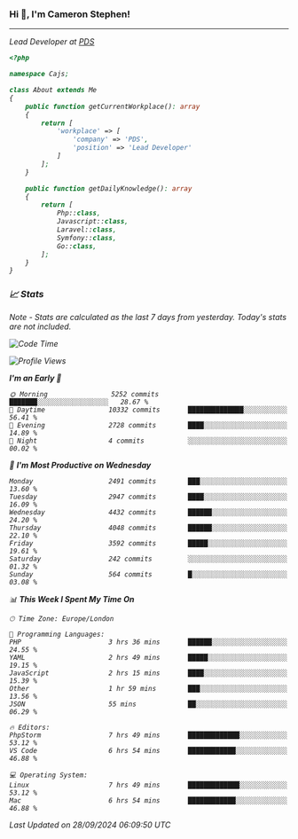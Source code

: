 ### Hi 👋, I'm Cameron Stephen!
<hr>
<p><em>Lead Developer at <a href="https://prindatasolutions.co.uk">PDS</a></p>


```php
<?php

namespace Cajs;

class About extends Me
{
    public function getCurrentWorkplace(): array
    {
        return [
            'workplace' => [
                'company' => 'PDS',
                'position' => 'Lead Developer'
            ]
        ];
    }

    public function getDailyKnowledge(): array
    {
        return [
            Php::class,
            Javascript::class,
            Laravel::class,
            Symfony::class,
            Go::class,
        ];
    }
}
```

### 📈 Stats
<p><em>Note - Stats are calculated as the last 7 days from yesterday. Today's stats are not included.</em></p>


<!--START_SECTION:waka-->
![Code Time](http://img.shields.io/badge/Code%20Time-3%2C971%20hrs%2039%20mins-blue)

![Profile Views](http://img.shields.io/badge/Profile%20Views-0-blue)

**I'm an Early 🐤** 

```text
🌞 Morning                5252 commits        ███████░░░░░░░░░░░░░░░░░░   28.67 % 
🌆 Daytime                10332 commits       ██████████████░░░░░░░░░░░   56.41 % 
🌃 Evening                2728 commits        ████░░░░░░░░░░░░░░░░░░░░░   14.89 % 
🌙 Night                  4 commits           ░░░░░░░░░░░░░░░░░░░░░░░░░   00.02 % 
```
📅 **I'm Most Productive on Wednesday** 

```text
Monday                   2491 commits        ███░░░░░░░░░░░░░░░░░░░░░░   13.60 % 
Tuesday                  2947 commits        ████░░░░░░░░░░░░░░░░░░░░░   16.09 % 
Wednesday                4432 commits        ██████░░░░░░░░░░░░░░░░░░░   24.20 % 
Thursday                 4048 commits        ██████░░░░░░░░░░░░░░░░░░░   22.10 % 
Friday                   3592 commits        █████░░░░░░░░░░░░░░░░░░░░   19.61 % 
Saturday                 242 commits         ░░░░░░░░░░░░░░░░░░░░░░░░░   01.32 % 
Sunday                   564 commits         █░░░░░░░░░░░░░░░░░░░░░░░░   03.08 % 
```


📊 **This Week I Spent My Time On** 

```text
🕑︎ Time Zone: Europe/London

💬 Programming Languages: 
PHP                      3 hrs 36 mins       ██████░░░░░░░░░░░░░░░░░░░   24.55 % 
YAML                     2 hrs 49 mins       █████░░░░░░░░░░░░░░░░░░░░   19.15 % 
JavaScript               2 hrs 15 mins       ████░░░░░░░░░░░░░░░░░░░░░   15.39 % 
Other                    1 hr 59 mins        ███░░░░░░░░░░░░░░░░░░░░░░   13.56 % 
JSON                     55 mins             ██░░░░░░░░░░░░░░░░░░░░░░░   06.29 % 

🔥 Editors: 
PhpStorm                 7 hrs 49 mins       █████████████░░░░░░░░░░░░   53.12 % 
VS Code                  6 hrs 54 mins       ████████████░░░░░░░░░░░░░   46.88 % 

💻 Operating System: 
Linux                    7 hrs 49 mins       █████████████░░░░░░░░░░░░   53.12 % 
Mac                      6 hrs 54 mins       ████████████░░░░░░░░░░░░░   46.88 % 
```


 Last Updated on 28/09/2024 06:09:50 UTC
<!--END_SECTION:waka-->
